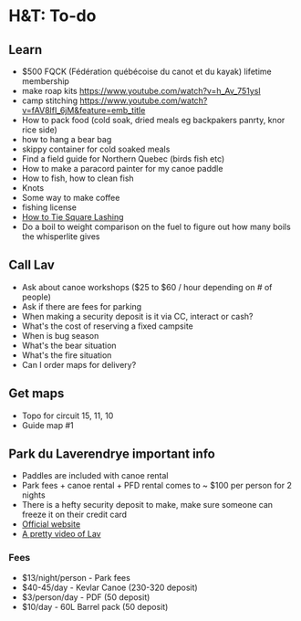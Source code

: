 # H&T: To-do

## Learn

- $500 FQCK (Fédération québécoise du canot et du kayak) lifetime membership
- make roap kits https://www.youtube.com/watch?v=h_Av_751ysI
- camp stitching https://www.youtube.com/watch?v=fAV8lfI_6jM&feature=emb_title
- How to pack food (cold soak, dried meals eg backpakers panrty, knor rice side)
- how to hang a bear bag
- skippy container for cold soaked meals
- Find a field guide for Northern Quebec (birds fish etc)
- How to make a paracord painter for my canoe paddle
- How to fish, how to clean fish
- Knots
- Some way to make coffee
- fishing license
- [How to Tie Square Lashing](https://survivalsherpa.wordpress.com/2015/02/22/camp-craft-how-to-tie-square-lashing/)
- Do a boil to weight comparison on the fuel to figure out how many boils the whisperlite gives

## Call Lav

- Ask about canoe workshops ($25 to $60 / hour depending on # of people)
- Ask if there are fees for parking
- When making a security deposit is it via CC, interact or cash?
- What's the cost of reserving a fixed campsite
- When is bug season
- What's the bear situation
- What's the fire situation
- Can I order maps for delivery?

## Get maps

- Topo for circuit 15, 11, 10
- Guide map #1

## Park du Laverendrye important info

- Paddles are included with canoe rental
- Park fees + canoe rental + PFD rental comes to ~ $100 per person for 2 nights
- There is a hefty security deposit to make, make sure someone can freeze it on their credit card
- [Official website](http://www.canot-camping.ca/)
- [A pretty video of Lav](https://www.youtube.com/watch?v=AKIkUEd0sMo)

### Fees

- $13/night/person - Park fees
- $40-45/day - Kevlar Canoe (230-320 deposit)
- $3/person/day - PDF (50 deposit)
- $10/day - 60L Barrel pack (50 deposit)
